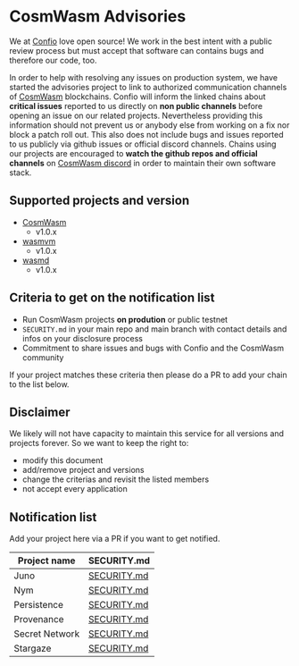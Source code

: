 # CosmWasm Advisories

We at [Confio](https://confio.gmbh/) love open source! We work in the best intent with a public review process but must accept that software can contains bugs and therefore our code, too.

In order to help with resolving any issues on production system, we have started the advisories project to link to authorized communication channels of [CosmWasm](https://cosmwasm.com/) blockchains.
Confio will inform the linked chains about **critical issues** reported to us directly on **non public channels** before opening an issue on our related projects.
Nevertheless providing this information should not prevent us or anybody else from working on a fix nor block a patch roll out.
This also does not include bugs and issues reported to us publicly via github issues or official discord channels. Chains using our projects are encouraged to **watch the github repos and official channels** on [CosmWasm discord](https://discord.com/invite/cPjEnPd) in order to maintain their own software stack.

## Supported projects and version

- [CosmWasm](https://github.com/CosmWasm/cosmwasm)
  - v1.0.x
- [wasmvm](https://github.com/CosmWasm/wasmvm)
  - v1.0.x
- [wasmd](https://github.com/CosmWasm/wasmd)
  - v1.0.x

## Criteria to get on the notification list

- Run CosmWasm projects **on prodution** or public testnet
- `SECURITY.md` in your main repo and main branch with contact details and infos on your disclosure process
- Commitment to share issues and bugs with Confio and the CosmWasm community

If your project matches these criteria then please do a PR to add your chain to the list below.

## Disclaimer

We likely will not have capacity to maintain this service for all versions and projects forever.
So we want to keep the right to:

- modify this document
- add/remove project and versions
- change the criterias and revisit the listed members
- not accept every application

<!--
# legal stuff about:

brand(s)
logo(s)

-->

## Notification list

Add your project here via a PR if you want to get notified.

| Project name   | SECURITY.md                                                                              |
|----------------|------------------------------------------------------------------------------------------|
| Juno           | [SECURITY.md](https://github.com/CosmosContracts/juno/blob/main/SECURITY.md)             |
| Nym            | [SECURITY.md](https://github.com/nymtech/nym/blob/develop/SECURITY.md)                   |
| Persistence    | [SECURITY.md](https://github.com/persistenceOne/persistenceCore/blob/master/SECURITY.md) |
| Provenance     | [SECURITY.md](https://github.com/provenance-io/provenance/blob/main/SECURITY.md)         |
| Secret Network | [SECURITY.md](https://github.com/scrtlabs/SecretNetwork/blob/master/SECURITY.md)         |
| Stargaze       | [SECURITY.md](https://github.com/public-awesome/stargaze/blob/main/SECURITY.md)          |
